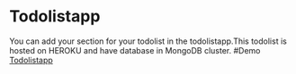 # Todolistapp
You can add your section for your todolist in the todolistapp.This todolist is hosted on HEROKU and have database in MongoDB cluster.
#Demo
[Todolistapp](https://frozen-crag-18616.herokuapp.com/)
